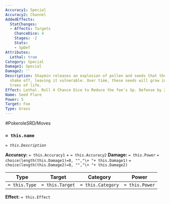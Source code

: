 ```yaml
---
Accuracy1: Special
Accuracy2: Channel
AddedEffects:
  StatChanges:
  - Affects: Targets
    ChanceDice: 4
    Stages: -2
    Stats:
    - SpDef
Attributes:
  Lethal: true
Category: Special
Damage1: Special
Damage2: ''
Description: Shaymin releases an explosion of pollen and seeds that the foe cannot
  shake off, leaving it vulnerable. Over time, these seeds will grow into gigantic
  trees of life.
Effect: Lethal. Roll 4 Chance Dice to Reduce the foe's Sp. Defense by 2.
Name: Seed Flare
Power: 5
Target: Foe
Type: Grass
---
```


#PokeroleSRD/Moves

### `= this.name` 
*`= this.Description`*

**Accuracy:** `= this.Accuracy1` + `= this.Accuracy2`
**Damage:** `= this.Power` `= choice(length(this.Damage1)=0, "","\+ "+ this.Damage1)` `= choice(length(this.Damage2)=0, "","\+ "+ this.Damage2)`

| Type          | Target          | Category          | Power          |
| ------------- | --------------- | ----------------  | -------------- |
| `= this.Type` | `= this.Target` | `= this.Category` | `= this.Power` | 

**Effect:** `= this.Effect`
